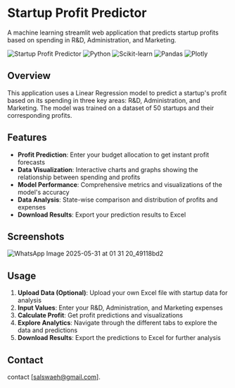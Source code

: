 # Startup Profit Predictor

A machine learning streamlit web application that predicts startup profits based on spending in R&D, Administration, and Marketing.

![Startup Profit Predictor](https://img.shields.io/badge/Streamlit-FF4B4B?style=for-the-badge&logo=Streamlit&logoColor=white)
![Python](https://img.shields.io/badge/Python-3776AB?style=for-the-badge&logo=python&logoColor=white)
![Scikit-learn](https://img.shields.io/badge/scikit_learn-F7931E?style=for-the-badge&logo=scikit-learn&logoColor=white)
![Pandas](https://img.shields.io/badge/Pandas-2C2D72?style=for-the-badge&logo=pandas&logoColor=white)
![Plotly](https://img.shields.io/badge/Plotly-239120?style=for-the-badge&logo=plotly&logoColor=white)

## Overview

This application uses a Linear Regression model to predict a startup's profit based on its spending in three key areas: R&D, Administration, and Marketing. The model was trained on a dataset of 50 startups and their corresponding profits.

## Features

- **Profit Prediction**: Enter your budget allocation to get instant profit forecasts
- **Data Visualization**: Interactive charts and graphs showing the relationship between spending and profits
- **Model Performance**: Comprehensive metrics and visualizations of the model's accuracy
- **Data Analysis**: State-wise comparison and distribution of profits and expenses
- **Download Results**: Export your prediction results to Excel

## Screenshots

![WhatsApp Image 2025-05-31 at 01 31 20_49118bd2](https://github.com/user-attachments/assets/7a878485-98ab-4973-a501-2a996501fbee)

## Usage

1. **Upload Data (Optional)**: Upload your own Excel file with startup data for analysis
2. **Input Values**: Enter your R&D, Administration, and Marketing expenses
3. **Calculate Profit**: Get profit predictions and visualizations
4. **Explore Analytics**: Navigate through the different tabs to explore the data and predictions
5. **Download Results**: Export the predictions to Excel for further analysis

## Contact

contact [salswaeh@gmail.com]. 
